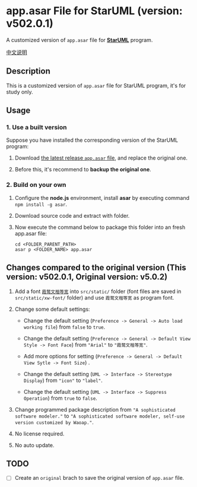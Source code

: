 # app.asar File for StarUML (version: v502.0.1)

A customized version of `app.asar` file for [**StarUML**](https://staruml.io/) program.

[中文说明](README_ZH.md)

## Description

This is a customized version of `app.asar` file for StarUML program, it's for study only.

## Usage

### 1. Use a built version

Suppose you have installed the corresponding version of the StarUML program:

1. Download [the latest release `app.asar` file](https://github.com/Waoap/staruml-app-asar/releases), and replace the original one.

2. Before this, it's recommend to **backup the original one**.

### 2. Build on your own

1. Configure the **node.js** environment, install **asar** by executing command `npm install -g asar`.

2. Download source code and extract with folder.

3. Now execute the command below to package this folder into an fresh app.asar file:

   ```shell
   cd <FOLDER_PARENT_PATH>
   asar p <FOLDER_NAME> app.asar
   ```

## Changes compared to the original version (This version: v502.0.1, Original version: v5.0.2)

1. Add a font [`霞鹜文楷等宽`](https://github.com/lxgw/LxgwWenKai/) into `src/static/` folder (font files are saved in `src/static/xw-font/` folder) and use `霞鹜文楷等宽` as program font.

2. Change some default settings:

   - Change the default setting (`Preference -> General -> Auto load working file`) from `false` to `true`.

   - Change the default setting (`Preference -> General -> Default View Style -> Font Face`) from `"Arial"` to `"霞鹜文楷等宽"`.

   - Add more options for setting (`Preference -> General -> Default View Sytle -> Font Size`) .

   - Change the default setting (`UML -> Interface -> Stereotype Display`) from `"icon"` to `"label"`.

   - Change the default setting (`UML -> Interface -> Suppress Operation`) from `true` to `false`.

3. Change programmed package description from `"A sophisticated software modeler."` to `"A sophisticated software modeler, self-use version customized by Waoap."`.

4. No license required.

5. No auto update.

## TODO

- [ ] Create an `original` brach to save the original version of `app.asar` file.
